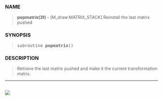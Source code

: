 <?
<body>
  <a name="top" id="top"></a>
  <div id="Container">
    <div id="Content">
      <div class="c281">
      </div><a name="0"></a>
      <h3><a name="0">NAME</a></h3>
      <blockquote>
        <b>popmatrix(3f)</b> - [M_draw:MATRIX_STACK] Reinstall the last matrix pushed <b></b>
      </blockquote><a name="contents" id="contents"></a>
      <h3><a name="3">SYNOPSIS</a></h3>
      <blockquote>
        <pre>
subroutine <b>popmatrix</b>()
</pre>
      </blockquote><a name="2"></a>
      <h3><a name="2">DESCRIPTION</a></h3>
      <blockquote>
        <p>Retrieve the last matrix pushed and make it the current transformation matrix.</p>
      </blockquote>
      <hr />
      <br />
      <div class="c281"><img src="../images/popmatrix.3m_draw.gif" /></div>
    </div>
  </div>
</body>
